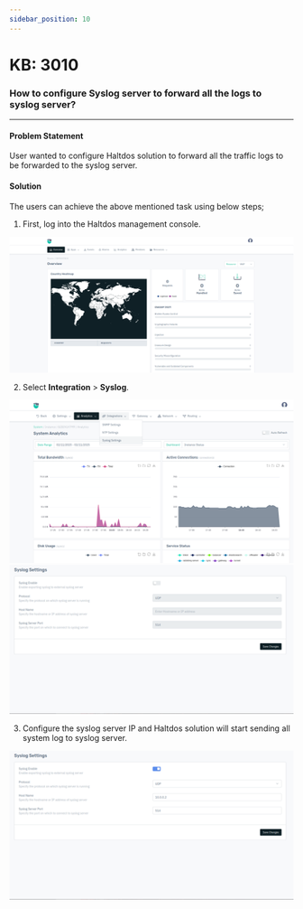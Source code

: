 ```yaml
---
sidebar_position: 10
---
```



# KB: 3010

### How to configure Syslog server to forward all the logs to syslog server?
---

#### Problem Statement
User wanted to configure Haltdos solution to forward all the traffic logs to be forwarded to the syslog server.

#### Solution
The users can achieve the above mentioned task using below steps;

1. First, log into the Haltdos management console.

![Login](/img/platform/v8/kb/kb_3010_overview.png)

2. Select **Integration** > **Syslog**.

![Login](/img/platform/v8/kb/kb_3010_syslog_tab.png)
![Login](/img/platform/v8/kb/kb_3010_syslog.png)

3. Configure the syslog server IP and Haltdos solution will start sending all system log to syslog server.

![Login](/img/platform/v8/kb/kb_3010_syslog_conf.png)
